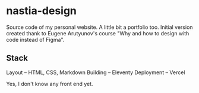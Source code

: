 # nastia-design
Source code of my personal website. A little bit a portfolio too.
Initial version created thank to Eugene Arutyunov's course "Why and how to design with code instead of Figma".

## Stack
Layout – HTML, CSS, Markdown
Building – Eleventy
Deployment – Vercel

Yes, I don't know any front end yet.